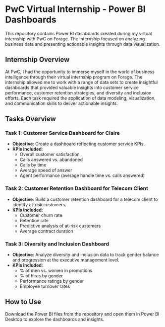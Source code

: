 # PwC Virtual Internship - Power BI Dashboards

This repository contains Power BI dashboards created during my virtual internship with PwC on Forage. The internship focused on analyzing business data and presenting actionable insights through data visualization.

## Internship Overview

At PwC, I had the opportunity to immerse myself in the world of business intelligence through their virtual internship program on Forage. The internship allowed me to work with a range of data sets to create insightful dashboards that provided valuable insights into customer service performance, customer retention strategies, and diversity and inclusion efforts. Each task required the application of data modeling, visualization, and communication skills to deliver actionable insights.

## Tasks Overview

### Task 1: Customer Service Dashboard for Claire
- **Objective**: Create a dashboard reflecting customer service KPIs.
- **KPIs included**:
  - Overall customer satisfaction
  - Calls answered vs. abandoned
  - Calls by time
  - Average speed of answer
  - Agent performance (average handle time vs. calls answered)

### Task 2: Customer Retention Dashboard for Telecom Client
- **Objective**: Build a customer retention dashboard for a telecom client to identify at-risk customers.
- **KPIs included**:
  - Customer churn rate
  - Retention rate
  - Predictive analysis of at-risk customers
  - Average contract duration

### Task 3: Diversity and Inclusion Dashboard
- **Objective**: Analyze diversity and inclusion data to track gender balance and progression at the executive management level.
- **KPIs included**:
  - % of men vs. women in promotions
  - % of hires by gender
  - Performance ratings by gender
  - Employee turnover rates

## How to Use
Download the Power BI files from the repository and open them in Power BI Desktop to explore the dashboards and insights.

